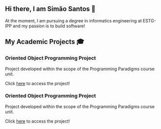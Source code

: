 ## Hi there, I am Simão Santos 👋
At the moment, I am pursuing a degree in informatics engineering at ESTG-IPP and my passion is to build software!

## My Academic Projects :mortar_board:

### Oriented Object Programming Project
Project developed within the scope of the Programming Paradigms course unit.

Click [here](https://github.com/simaosantos01/oriented-object-programming-project) to access the project!

### Oriented Object Programming Project
Project developed within the scope of the Programming Paradigms course unit.

Click [here](https://github.com/simaosantos01/oriented-object-programming-project) to access the project!
